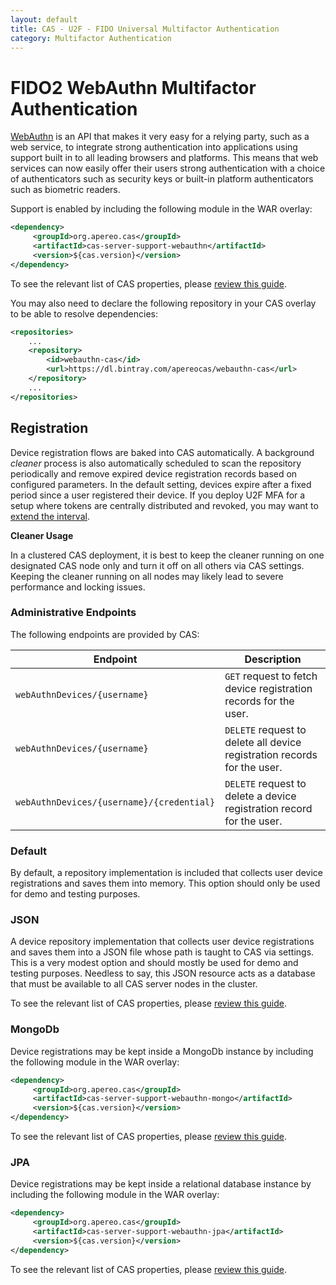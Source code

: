 ```yaml
---
layout: default
title: CAS - U2F - FIDO Universal Multifactor Authentication
category: Multifactor Authentication
---
```


# FIDO2 WebAuthn Multifactor Authentication

[WebAuthn](https://webauthn.io/) is an API that makes it very easy for a relying party, such as a web service, to integrate strong 
authentication into applications using support built in to all leading browsers and platforms. This means 
that web services can now easily offer their users strong authentication with a choice of authenticators 
such as security keys or built-in platform authenticators such as biometric readers.

Support is enabled by including the following module in the WAR overlay:

```xml
<dependency>
     <groupId>org.apereo.cas</groupId>
     <artifactId>cas-server-support-webauthn</artifactId>
     <version>${cas.version}</version>
</dependency>
```

To see the relevant list of CAS properties, please [review this guide](../configuration/Configuration-Properties.html#fido2-webauthn).

You may also need to declare the following repository in
your CAS overlay to be able to resolve dependencies:

```xml
<repositories>
    ...
    <repository>
        <id>webauthn-cas</id>
        <url>https://dl.bintray.com/apereocas/webauthn-cas</url>
    </repository>
    ...
</repositories>
```

## Registration

Device registration flows are baked into CAS automatically. A background *cleaner* process is also automatically scheduled to scan the 
repository periodically and remove expired device registration records based on configured parameters. In the default setting, devices
expire after a fixed period since a user registered their device. If you deploy U2F
MFA for a setup where tokens are centrally distributed and revoked, 
you may want to [extend the interval](../configuration/Configuration-Properties.html#fido2-webauthn).

<div class="alert alert-warning"><strong>Cleaner Usage</strong><p>In a clustered CAS deployment, it is best to keep 
the cleaner running on one designated CAS node only and turn it off on all others via CAS settings. Keeping the cleaner running 
on all nodes may likely lead to severe performance and locking issues.</p></div>

### Administrative Endpoints

The following endpoints are provided by CAS:
 
| Endpoint                                      | Description
|-----------------------------------------------|----------------------------------------------------------------------------
| `webAuthnDevices/{username}`                  | `GET` request to fetch device registration records for the user.
| `webAuthnDevices/{username}`                  | `DELETE` request to delete all device registration records for the user.
| `webAuthnDevices/{username}/{credential}`    | `DELETE` request to delete a device registration record for the user.

### Default

By default, a repository implementation is included that collects user device registrations and saves them into memory.
This option should only be used for demo and testing purposes.

### JSON

A device repository implementation that collects user device registrations and saves them into a JSON file whose 
path is taught to CAS via settings. This is a very modest option and should mostly be used for demo and testing 
purposes. Needless to say, this JSON resource acts as a database that must be available to all CAS server nodes in the cluster.

To see the relevant list of CAS properties, please [review this guide](../configuration/Configuration-Properties.html#fido2-webauthn-json).

### MongoDb

Device registrations may be kept inside a MongoDb instance by including the following module in the WAR overlay:

```xml
<dependency>
     <groupId>org.apereo.cas</groupId>
     <artifactId>cas-server-support-webauthn-mongo</artifactId>
     <version>${cas.version}</version>
</dependency>
```

To see the relevant list of CAS properties, please [review this guide](../configuration/Configuration-Properties.html#fido2-webauthn-mongodb).

### JPA

Device registrations may be kept inside a relational database instance by including the following module in the WAR overlay:

```xml
<dependency>
     <groupId>org.apereo.cas</groupId>
     <artifactId>cas-server-support-webauthn-jpa</artifactId>
     <version>${cas.version}</version>
</dependency>
```

To see the relevant list of CAS properties, please [review this guide](../configuration/Configuration-Properties.html#fido2-webauthn-jpa).
